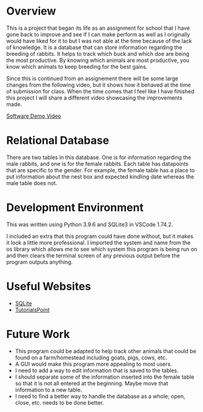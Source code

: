 # Overview

This is a project that began its life as an assignment for school that I have gone back to improve and see if I can make perform as well as I originally would have liked for it to but I was not able at the time because of the lack of knowledge. It is a database that can store information regarding the breeding of rabbits. It helps to track which buck and which doe are being the most productive. By knowing which animals are most productive, you know which animals to keep breeding for the best gains.

Since this is continued from an assignement there will be some large changes from the following video, but it shows how it behaved at the time of submission for class. When the time comes that I feel like I have finished this project I will share a different video showcasing the improvements made.

[Software Demo Video](https://youtu.be/5o7wtbrOkB0)

# Relational Database

There are two tables in this database. One is for information regarding the male rabbits, and one is for the female rabbits. Each table has datapoints that are specific to the gender. For example, the female table has a place to put information about the nest box and expected kindling date whereas the male table does not. 

# Development Environment

This was written using Python 3.9.6 and SQLite3 in VSCode 1.74.2. 

I included an extra that this program could have done without, but it makes it look a little more professional. I imported the system and name from the os library which allows me to see which system this program is being run on and then clears the terminal screen of any previous output before the program outputs anything.

# Useful Websites

- [SQLite](https://www.sqlitetutorial.net/)
- [TutorialsPoint](https://www.tutorialspoint.com/sqlite/sqlite_python.htm)

# Future Work

- This program could be adapted to help track other animals that could be found on a farm/homestead including goats, pigs, cows, etc.
- A GUI would make this program more appealing to most users.
- I need to add a way to edit information that is saved to the tables.
- I should separate some of the information inserted into the female table so that it is not all entered at the beginning. Maybe move that information to a new table.
- I need to find a better way to handle the database as a whole; open, close, etc. needs to be done better.
